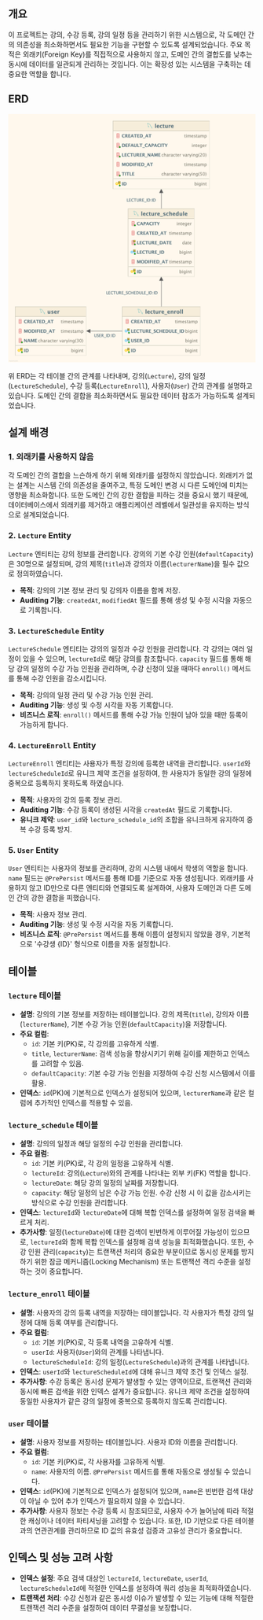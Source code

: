 ## 개요

이 프로젝트는 강의, 수강 등록, 강의 일정 등을 관리하기 위한 시스템으로, 각 도메인 간의 의존성을 최소화하면서도 필요한 기능을 구현할 수 있도록 설계되었습니다. 주요 목적은 외래키(Foreign Key)를 직접적으로 사용하지 않고, 도메인 간의 결합도를 낮추는 동시에 데이터를 일관되게 관리하는 것입니다. 이는 확장성 있는 시스템을 구축하는 데 중요한 역할을 합니다.

## ERD
![ERD](./docs/images/ARCH-DB.png)

위 ERD는 각 테이블 간의 관계를 나타내며, 강의(`Lecture`), 강의 일정(`LectureSchedule`), 수강 등록(`LectureEnroll`), 사용자(`User`) 간의 관계를 설명하고 있습니다. 도메인 간의 결합을 최소화하면서도 필요한 데이터 참조가 가능하도록 설계되었습니다.

## 설계 배경

### 1. 외래키를 사용하지 않음
각 도메인 간의 결합을 느슨하게 하기 위해 외래키를 설정하지 않았습니다. 외래키가 없는 설계는 시스템 간의 의존성을 줄여주고, 특정 도메인 변경 시 다른 도메인에 미치는 영향을 최소화합니다. 또한 도메인 간의 강한 결합을 피하는 것을 중요시 했기 때문에, 데이터베이스에서 외래키를 제거하고 애플리케이션 레벨에서 일관성을 유지하는 방식으로 설계되었습니다.

### 2. `Lecture` Entity
`Lecture` 엔티티는 강의 정보를 관리합니다. 강의의 기본 수강 인원(`defaultCapacity`)은 30명으로 설정되며, 강의 제목(`title`)과 강의자 이름(`lecturerName`)을 필수 값으로 정의하였습니다.

- **목적**: 강의의 기본 정보 관리 및 강의자 이름을 함께 저장.
- **Auditing 기능**: `createdAt`, `modifiedAt` 필드를 통해 생성 및 수정 시각을 자동으로 기록합니다.

### 3. `LectureSchedule` Entity
`LectureSchedule` 엔티티는 강의의 일정과 수강 인원을 관리합니다. 각 강의는 여러 일정이 있을 수 있으며, `lectureId`로 해당 강의를 참조합니다. `capacity` 필드를 통해 해당 강의 일정의 수강 가능 인원을 관리하며, 수강 신청이 있을 때마다 `enroll()` 메서드를 통해 수강 인원을 감소시킵니다.

- **목적**: 강의의 일정 관리 및 수강 가능 인원 관리.
- **Auditing 기능**: 생성 및 수정 시각을 자동 기록합니다.
- **비즈니스 로직**: `enroll()` 메서드를 통해 수강 가능 인원이 남아 있을 때만 등록이 가능하게 합니다.

### 4. `LectureEnroll` Entity
`LectureEnroll` 엔티티는 사용자가 특정 강의에 등록한 내역을 관리합니다. `userId`와 `lectureScheduleId`로 유니크 제약 조건을 설정하여, 한 사용자가 동일한 강의 일정에 중복으로 등록하지 못하도록 하였습니다.

- **목적**: 사용자의 강의 등록 정보 관리.
- **Auditing 기능**: 수강 등록이 생성된 시각을 `createdAt` 필드로 기록합니다.
- **유니크 제약**: `user_id`와 `lecture_schedule_id`의 조합을 유니크하게 유지하여 중복 수강 등록 방지.

### 5. `User` Entity
`User` 엔티티는 사용자의 정보를 관리하며, 강의 시스템 내에서 학생의 역할을 합니다. `name` 필드는 `@PrePersist` 메서드를 통해 ID를 기준으로 자동 생성됩니다. 외래키를 사용하지 않고 ID만으로 다른 엔티티와 연결되도록 설계하여, 사용자 도메인과 다른 도메인 간의 강한 결합을 피했습니다.

- **목적**: 사용자 정보 관리.
- **Auditing 기능**: 생성 및 수정 시각을 자동 기록합니다.
- **비즈니스 로직**: `@PrePersist` 메서드를 통해 이름이 설정되지 않았을 경우, 기본적으로 '수강생 {ID}' 형식으로 이름을 자동 설정합니다.

## 테이블

### `lecture` 테이블
- **설명**: 강의의 기본 정보를 저장하는 테이블입니다. 강의 제목(`title`), 강의자 이름(`lecturerName`), 기본 수강 가능 인원(`defaultCapacity`)을 저장합니다.
- **주요 컬럼**:
    - `id`: 기본 키(PK)로, 각 강의를 고유하게 식별.
    - `title`, `lecturerName`: 검색 성능을 향상시키기 위해 길이를 제한하고 인덱스를 고려할 수 있음.
    - `defaultCapacity`: 기본 수강 가능 인원을 지정하여 수강 신청 시스템에서 이를 활용.
- **인덱스**: `id`(PK)에 기본적으로 인덱스가 설정되어 있으며, `lecturerName`과 같은 컬럼에 추가적인 인덱스를 적용할 수 있음.

### `lecture_schedule` 테이블
- **설명**: 강의의 일정과 해당 일정의 수강 인원을 관리합니다.
- **주요 컬럼**:
    - `id`: 기본 키(PK)로, 각 강의 일정을 고유하게 식별.
    - `lectureId`: 강의(`Lecture`)와의 관계를 나타내는 외부 키(FK) 역할을 합니다.
    - `lectureDate`: 해당 강의 일정의 날짜를 저장합니다.
    - `capacity`: 해당 일정의 남은 수강 가능 인원. 수강 신청 시 이 값을 감소시키는 방식으로 수강 인원을 관리합니다.
- **인덱스**: `lectureId`와 `lectureDate`에 대해 복합 인덱스를 설정하여 일정 검색을 빠르게 처리.
- **추가사항**: 일정(`lectureDate`)에 대한 검색이 빈번하게 이루어질 가능성이 있으므로, `lectureId`와 함께 복합 인덱스를 설정해 검색 성능을 최적화했습니다. 또한, 수강 인원 관리(`capacity`)는 트랜잭션 처리의 중요한 부분이므로 동시성 문제를 방지하기 위한 잠금 메커니즘(Locking Mechanism) 또는 트랜잭션 격리 수준을 설정하는 것이 중요합니다.

### `lecture_enroll` 테이블
- **설명**: 사용자의 강의 등록 내역을 저장하는 테이블입니다. 각 사용자가 특정 강의 일정에 대해 등록 여부를 관리합니다.
- **주요 컬럼**:
    - `id`: 기본 키(PK)로, 각 등록 내역을 고유하게 식별.
    - `userId`: 사용자(`User`)와의 관계를 나타냅니다.
    - `lectureScheduleId`: 강의 일정(`LectureSchedule`)과의 관계를 나타냅니다.
- **인덱스**: `userId`와 `lectureScheduleId`에 대해 유니크 제약 조건 및 인덱스 설정.
- **추가사항**: 수강 등록은 동시성 문제가 발생할 수 있는 영역이므로, 트랜잭션 관리와 동시에 빠른 검색을 위한 인덱스 설계가 중요합니다. 유니크 제약 조건을 설정하여 동일한 사용자가 같은 강의 일정에 중복으로 등록하지 않도록 관리합니다.

### `user` 테이블
- **설명**: 사용자 정보를 저장하는 테이블입니다. 사용자 ID와 이름을 관리합니다.
- **주요 컬럼**:
    - `id`: 기본 키(PK)로, 각 사용자를 고유하게 식별.
    - `name`: 사용자의 이름. `@PrePersist` 메서드를 통해 자동으로 생성될 수 있습니다.
- **인덱스**: `id`(PK)에 기본적으로 인덱스가 설정되어 있으며, `name`은 빈번한 검색 대상이 아닐 수 있어 추가 인덱스가 필요하지 않을 수 있습니다.
- **추가사항**: 사용자 정보는 수강 등록 시 참조되므로, 사용자 수가 늘어남에 따라 적절한 캐싱이나 데이터 파티셔닝을 고려할 수 있습니다. 또한, ID 기반으로 다른 테이블과의 연관관계를 관리하므로 ID 값의 유효성 검증과 고유성 관리가 중요합니다.

## 인덱스 및 성능 고려 사항
- **인덱스 설정**: 주요 검색 대상인 `lectureId`, `lectureDate`, `userId`, `lectureScheduleId`에 적절한 인덱스를 설정하여 쿼리 성능을 최적화하였습니다.
- **트랜잭션 처리**: 수강 신청과 같은 동시성 이슈가 발생할 수 있는 기능에 대해 적절한 트랜잭션 격리 수준을 설정하여 데이터 무결성을 보장합니다.
